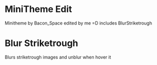 # MiniTheme Edit
Minitheme by Bacon_Space edited by me =D includes BlurStriketrough
# Blur Striketrough
Blurs striketrough images and unblur when hover it
